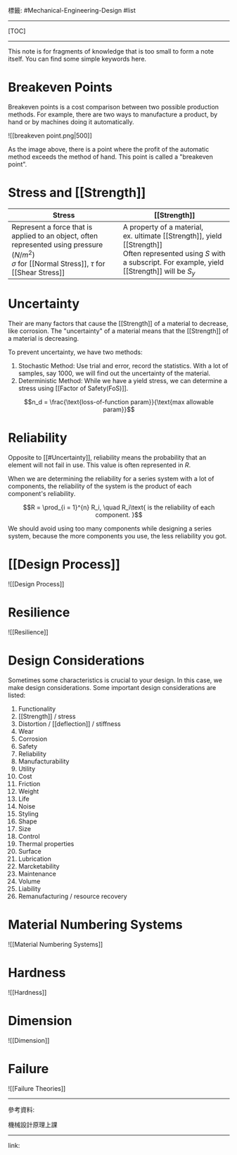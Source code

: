 標籤: #Mechanical-Engineering-Design #list 

---

[TOC]

---

This note is for fragments of knowledge that is too small to form a note itself. You can find some simple keywords here.

# Breakeven Points

Breakeven points is a cost comparison between two possible production methods. For example, there are two ways to manufacture a product, by hand or by machines doing it automatically.

![[breakeven point.png|500]]

As the image above, there is a point where the profit of the automatic method exceeds the method of hand. This point is called a "breakeven point".

# Stress and [[Strength]]

| Stress                                                                                                                                                      | [[Strength]]                                                                                                                                                      | 
| ----------------------------------------------------------------------------------------------------------------------------------------------------------- | ----------------------------------------------------------------------------------------------------------------------------------------------------------------- |
| Represent a force that is applied to an object, often represented using pressure $(N/m^2)$ <br> $\sigma$ for [[Normal Stress]], $\tau$ for [[Shear Stress]] | A property of a material, <br> ex. ultimate [[Strength]], yield [[Strength]] <br> Often represented using $S$ with a subscript. For example, yield [[Strength]] will be $S_y$ |

# Uncertainty

Their are many factors that cause the [[Strength]] of a material to decrease, like corrosion. The "uncertainty" of a material means that the [[Strength]] of a material is decreasing.

To prevent uncertainty, we have two methods:

1. Stochastic Method: Use trial and error, record the statistics. With a lot of samples, say 1000, we will find out the uncertainty of the material.
2. Deterministic Method: While we have a yield stress, we can determine a stress using [[Factor of Safety(FoS)]].

$$n_d = \frac{\text{loss-of-function param}}{\text{max allowable param}}$$

# Reliability

Opposite to [[#Uncertainty]], reliability means the probability that an element will not fail in use. This value is often represented in $R$.

When we are determining the reliability for a series system with a lot of components, the reliability of the system is the product of each component's reliability.

$$R = \prod_{i = 1}^{n} R_i, \quad R_i\text{ is the reliability of each component. }$$

We should avoid using too many components while designing a series system, because the more components you use, the less reliability you got.

# [[Design Process]]

![[Design Process]]

# Resilience

![[Resilience]]

# Design Considerations

Sometimes some characteristics is crucial to your design. In this case, we make design considerations. Some important design considerations are listed:

1. Functionality
2. [[Strength]] / stress
3. Distortion / [[deflection]] / stiffness
4. Wear
5. Corrosion
6. Safety
7. Reliability
8. Manufacturability
9. Utility
10. Cost
11. Friction
12. Weight
13. Life
14. Noise
15. Styling
16. Shape
17. Size
18. Control
19. Thermal properties
20. Surface
21. Lubrication
22. Marcketability
23. Maintenance
24. Volume
25. Liability
26. Remanufacturing / resource recovery

# Material Numbering Systems

![[Material Numbering Systems]]

# Hardness

![[Hardness]]

# Dimension

![[Dimension]]

# Failure

![[Failure Theories]]

---

參考資料:

機械設計原理上課

---

link:

